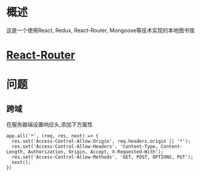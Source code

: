 # 概述

这是一个使用React, Redux, React-Router, Mongoose等技术实现的本地图书馆

# [React-Router](http://react-guide.github.io/react-router-cn/)

# 问题

## 跨域

在服务器端设置响应头,添加下方属性

```
app.all('*', (req, res, next) => {
  res.set('Access-Control-Allow-Origin', req.headers.origin || '*');
  res.set('Access-Control-Allow-Headers', 'Content-Type, Content-Length, Authorization, Origin, Accept, X-Requested-With');
  res.set('Access-Control-Allow-Methods', 'GET, POST, OPTIONS, PUT');
  next();
})
```